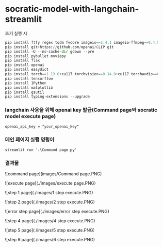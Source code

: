 # socratic-model-with-langchain-streamlit

초기 실행 시
``` python
pip install ftfy regex tqdm fvcore imageio==2.4.1 imageio-ffmpeg==0.4.5
pip install git+https://github.com/openai/CLIP.git
pip install -U --no-cache-dir gdown --pre
pip install pybullet moviepy
pip install flax
pip install openai
pip install easydict
pip install torch==1.13.0+cu117 torchvision==0.14.0+cu117 torchaudio==0.13.0 --extra-index-url https://download.pytorch.org/whl/cu117
pip install tensorflow
pip install IPython
pip install matplotlib
pip install gsutil
pip install typing-extensions --upgrade
```

### langchain 사용을 위해 openai key 발급(Command page와 socratic model execute page)
```
openai_api_key = "your_openai_key"
```

### 메인 페이지 실행 명령어
```
streamlit run '.\Command page.py'
```

### 결과물
![command page](images/Command page.PNG)

![execute page](./images/execute page.PNG)

![step 1 page](./images/1 step execute.PNG)

![step 2 page](./images/2 step execute.PNG)

![error step page](./images/error step execute.PNG)

![step 4 page](./images/4 step execute.PNG)

![step 5 page](./images/5 step execute.PNG)

![step 6 page](./images/6 step execute.PNG)


